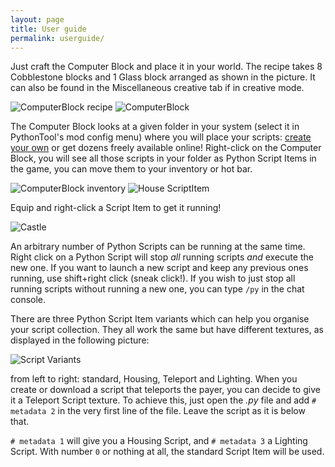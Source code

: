 ```yaml
---
layout: page
title: User guide 
permalink: userguide/
---
```


Just craft the Computer Block and place it in your world. The recipe takes 8 Cobblestone blocks and 1 Glass block arranged as shown in the picture. It can also be found in the Miscellaneous creative tab if in creative mode.

![ComputerBlock recipe](/PythonTool-Mod/images/recipe.png)
![ComputerBlock](/PythonTool-Mod/images/computerblock.png)

The Computer Block looks at a given folder in your system (select it in PythonTool's mod config menu) where you will place your scripts: [create your own](/PythonTool-Mod/startcoding/) or get dozens freely available online! Right-click on the Computer Block, you will see all those scripts in your folder as Python Script Items in the game, you can move them to your inventory or hot bar.

![ComputerBlock inventory](/PythonTool-Mod/images/computer_inventory.png)
![House ScriptItem](/PythonTool-Mod/images/scriptItem_house.png)

Equip and right-click a Script Item to get it running!

![Castle](/PythonTool-Mod/images/castle.png)

An arbitrary number of Python Scripts can be running at the same time. Right click on a Python Script will stop *all* running scripts *and* execute the new one. If you want to launch a new script and keep any previous ones running, use shift+right click (sneak click!). If you wish to just stop all running scripts without running a new one, you can type `/py` in the chat console.

There are three Python Script Item variants which can help you organise your script collection. They all work the same but have different textures, as displayed in the following picture:

![Script Variants](/PythonTool-Mod/images/scriptVariants.png)

from left to right: standard, Housing, Teleport and Lighting. When you create or download a script that teleports the payer, you can decide to give it a Teleport Script texture. To achieve this, just open the *.py* file and add `# metadata 2` in the very first line of the file. Leave the script as it is below that.

`# metadata 1` will give you a Housing Script, and `# metadata 3` a Lighting Script. With number `0` or nothing at all, the standard Script Item will be used.

